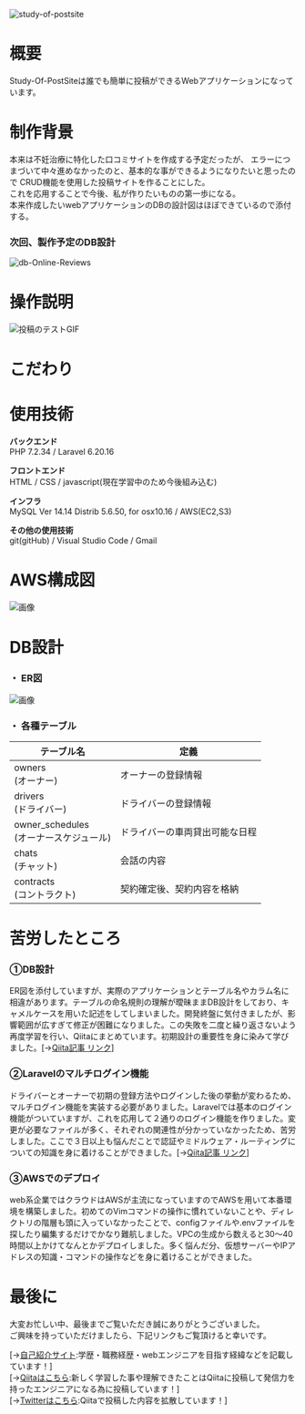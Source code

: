 ![study-of-postsite](https://user-images.githubusercontent.com/64835852/111588119-79d33c00-8806-11eb-8942-144dd1a65b52.jpg)



# 概要
Study-Of-PostSiteは誰でも簡単に投稿ができるWebアプリケーションになっています。


# 制作背景
本来は不妊治療に特化した口コミサイトを作成する予定だったが、
エラーにつまづいて中々進めなかったのと、基本的な事ができるようになりたいと思ったので
CRUD機能を使用した投稿サイトを作ることにした。<br>
これを応用することで今後、私が作りたいものの第一歩になる。<br>
本来作成したいwebアプリケーションのDBの設計図はほぼできているので添付する。

### 次回、製作予定のDB設計
![db-Online-Reviews](https://user-images.githubusercontent.com/64835852/111604791-00911480-8819-11eb-9592-12720d05caa9.jpg)



# 操作説明


![投稿のテストGIF](https://user-images.githubusercontent.com/64835852/111598983-21ef0200-8813-11eb-8048-2a4c10effbc2.gif)




# こだわり




# 使用技術
 
**バックエンド**<br>
PHP 7.2.34 / Laravel 6.20.16

**フロントエンド**<br>
HTML / CSS / javascript(現在学習中のため今後組み込む)

**インフラ**<br>
MySQL Ver 14.14 Distrib 5.6.50, for osx10.16 / AWS(EC2,S3)

**その他の使用技術**<br>
git(gitHub) / Visual Studio Code / Gmail
 
# AWS構成図
![画像](/ReadmeFolder/aws.png)

# DB設計
### ・ ER図
![画像](/ReadmeFolder/finaltable.png)
### ・ 各種テーブル

| **テーブル名** | **定義** |
| ---- | ---- |
| owners<br>(オーナー) | オーナーの登録情報 |
| drivers<br>(ドライバー) | ドライバーの登録情報 |
| owner_schedules<br>(オーナースケジュール) | ドライバーの車両貸出可能な日程 |
| chats<br>(チャット) | 会話の内容 |
| contracts<br>(コントラクト) | 契約確定後、契約内容を格納|


# 苦労したところ

### ①DB設計
ER図を添付していますが、実際のアプリケーションとテーブル名やカラム名に相違があります。テーブルの命名規則の理解が曖昧ままDB設計をしており、キャメルケースを用いた記述をしてしまいました。開発終盤に気付きましたが、影響範囲が広すぎて修正が困難になりました。この失敗を二度と繰り返さないよう再度学習を行い、Qiitaにまとめています。初期設計の重要性を身に染みて学びました。[→[Qiita記事 リンク](https://qiita.com/tatsuya_1995/items/4b706fc40fe2f300bbc0)]

### ②Laravelのマルチログイン機能
ドライバーとオーナーで初期の登録方法やログインした後の挙動が変わるため、マルチログイン機能を実装する必要がありました。Laravelでは基本のログイン機能がついていますが、これを応用して２通りのログイン機能を作りました。変更が必要なファイルが多く、それぞれの関連性が分かっていなかったため、苦労しました。ここで３日以上も悩んだことで認証やミドルウェア・ルーティングについての知識を身に着けることができました。[→[Qiita記事 リンク](https://qiita.com/tatsuya_1995/items/92f5448175bd33097c13)]


### ③AWSでのデプロイ
web系企業ではクラウドはAWSが主流になっていますのでAWSを用いて本番環境を構築しました。初めてのVimコマンドの操作に慣れていないことや、ディレクトリの階層も頭に入っていなかったことで、configファイルや.envファイルを探したり編集するだけでかなり難航しました。VPCの生成から数えると30〜40時間以上かけてなんとかデプロイしました。多く悩んだ分、仮想サーバーやIPアドレスの知識・コマンドの操作などを身に着けることができました。


# 最後に
大変お忙しい中、最後までご覧いただき誠にありがとうございました。<br>
ご興味を持っていただけましたら、下記リンクもご覧頂けると幸いです。<br>

[→[自己紹介サイト](url):学歴・職務経歴・webエンジニアを目指す経緯などを記載しています！]</br>
[→[Qiitaはこちら](https://qiita.com/yutarou):新しく学習した事や理解できたことはQiitaに投稿して発信力を持ったエンジニアになる為に投稿しています！]</br>
[→[Twitterはこちら](https://twitter.com/Fisher21663470):Qiitaで投稿した内容を拡散しています！]</br>

